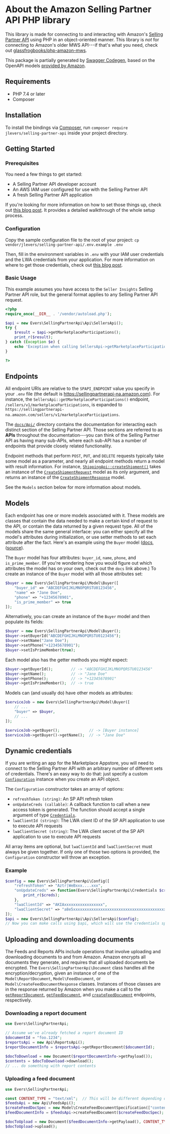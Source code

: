 # About the Amazon Selling Partner API PHP library
This library is made for connecting to and interacting with Amazon's [Selling Partner API](https://github.com/amzn/selling-partner-api-docs/) using PHP in an object-oriented manner. This library is *not* for connecting to Amazon's older MWS API---if that's what you need, check out [glassfrogbooks/php-amazon-mws](https://github.com/double-break/spapi-php).

This package is partially generated by [Swagger Codegen](https://github.com/swagger-api/swagger-codegen), based on the OpenAPI models [provided by Amazon](https://github.com/amzn/selling-partner-api-models/).

## Requirements

* PHP 7.4 or later
* Composer

## Installation

To install the bindings via [Composer](http://getcomposer.org/), run `composer require jlevers/selling-partner-api` inside your project directory.

## Getting Started

### Prerequisites

You need a few things to get started:
* A Selling Partner API developer account
* An AWS IAM user configured for use with the Selling Partner API
* A fresh Selling Partner API application

If you're looking for more information on how to set those things up, check out [this blog post](https://jesseevers.com/selling-partner-api-access/). It provides a detailed walkthrough of the whole setup process.


### Configuration

Copy the sample configuration file to the root of your project: `cp vendor/jlevers/selling-partner-api/.env.example .env`

Then, fill in the environment variables in `.env` with your IAM user credentials and the LWA credentials from your application. For more information on where to get those credentials, check out [this blog post](https://jesseevers.com/spapi-php-library/#installation-and-configuration).

### Basic Usage

This example assumes you have access to the `Seller Insights` Selling Partner API role, but the general format applies to any Selling Partner API request.

```php
<?php
require_once(__DIR__ . '/vendor/autoload.php');

$api = new Evers\SellingPartnerApi\Api\SellersApi();
try {
    $result = $api->getMarketplaceParticipations();
    print_r($result);
} catch (Exception $e) {
    echo 'Exception when calling SellersApi->getMarketplaceParticipations: ', $e->getMessage(), PHP_EOL;
}

?>
```

## Endpoints

All endpoint URIs are relative to the `SPAPI_ENDPOINT` value you specify in your `.env` file (the default is https://sellingpartnerapi-na.amazon.com). For instance, the `SellersApi::getMarketplaceParticipations()` endpoint, `/sellers/v1/marketplaceParticipations`, is expanded to `https://sellingpartnerapi-na.amazon.com/sellers/v1/marketplaceParticipations`.
    
The [`docs/Api/`](https://github.com/jlevers/selling-partner-api/tree/main/docs/Api) directory contains the documentation for interacting each distinct section of the Selling Partner API. Those sections are referred to as **APIs** throughout the documentation---you can think of the Selling Partner API as having many sub-APIs, where each sub-API has a number of endpoints that provide closely related functionality.

Endpoint methods that perform `POST`, `PUT`, and `DELETE` requests typically take some model as a parameter, and nearly all endpoint methods return a model with result information. For instance, [`ShippingApi::createShipment()`](https://github.com/jlevers/selling-partner-api/blob/main/docs/Api/ShippingApi.md#createShipment) takes an instance of the [`CreateShipmentRequest`](https://github.com/jlevers/selling-partner-api/blob/main/docs/Model/CreateShipmentRequest.md) model as its only argument, and returns an instance of the [`CreateShipmentResponse`](https://github.com/jlevers/selling-partner-api/blob/main/docs/Model/CreateShipmentResponse.md) model.

See the `Models` section below for more information about models.

## Models

Each endpoint has one or more models associated with it. These models are classes that contain the data needed to make a certain kind of request to the API, or contain the data returned by a given request type. All of the models share the same general interface: you can either specify all the model's attributes during initialization, or use setter methods to set each attribute after the fact. Here's an example using the `Buyer` model ([docs](https://github.com/jlevers/selling-partner-api/blob/main/docs/Model/Buyer.md), ([source](https://github.com/jlevers/selling-partner-api/blob/main/lib/Model/Buyer.php)).

The `Buyer` model has four attributes: `buyer_id`, `name`, `phone`, and `is_prime_member`. (If you're wondering how you would figure out which attributes the model has on your own, check out the `docs` link above.) To create an instance of the `Buyer` model with all those attributes set:

```php
$buyer = new Evers\SellingPartnerApi\Model\Buyer([
    "buyer_id" => "ABCDEFGHIJKLMNOPQRSTU0123456",
    "name" => "Jane Doe",
    "phone" => "+12345678901",
    "is_prime_member" => true
]);
```

Alternatively, you can create an instance of the `Buyer` model and then populate its fields:

``` php
$buyer = new Evers\SellingPartnerApi\Model\Buyer();
$buyer->setBuyerId("ABCDEFGHIJKLMNOPQRSTU0123456");
$buyer->setName("Jane Doe");
$buyer->setPhone("+12345678901");
$buyer->setIsPrimeMember(true);
```

Each model also has the getter methods you might expect:

``` php
$buyer->getBuyerId();        // -> "ABCDEFGHIJKLMNOPQRSTU0123456"
$buyer->getName();           // -> "Jane Doe"
$buyer->getPhone();          // -> "+12345678901"
$buyer->getIsPrimeMember();  // -> true
```

Models can (and usually do) have other models as attributes:

``` php
$serviceJob = new Evers\SellingPartnerApi\Model\Buyer([
    // ...
    "buyer" => $buyer,
    // ...
]);

$serviceJob->getBuyer();             // -> [Buyer instance]
$serviceJob->getBuyer()->getName();  // -> "Jane Doe"
```

## Dynamic credentials
If you are writing an app for the Marketplace Appstore, you will need to connect to the Selling Partner API with an arbitrary number of different sets of credentials. There's an easy way to do that: just specify a custom [`Configuration`](https://github.com/jlevers/selling-partner-api/blob/main/lib/Configuration.php) instance when you create an API object.

The `Configuration` constructor takes an array of options:
* `refreshToken (string)`: An SP API refresh token
* `onUpdateCreds (callable)`: A callback function to call when a new access token is generated. The function should accept a single argument of type [`Credentials`](https://github.com/jlevers/selling-partner-api/blob/main/lib/Credentials.php).
* `lwaClientId (string)`: The LWA client ID of the SP API application to use to execute API requests
* `lwaClientSecret (string)`: The LWA client secret of the SP API application to use to execute API requests

All array items are optional, but `lwaClientId` and `lwaClientSecret` must always be given together. If only one of those two options is provided, the `Configuration` constructor will throw an exception. 

### Example
``` php
$config = new Evers\SellingPartnerApi\Config([
    "refreshToken" => "Aztr|WeBxxx....xxx",
    "onUpdateCreds" => function(Evers\SellingPartnerApi\Credentials $creds) {
        print_r($creds);
    },
    "lwaClientId" => "AKIAxxxxxxxxxxxxxxxxx",
    "lwaClientSecret" => "a8e5xxxxxxxxxxxxxxxxxxxxxxxxxxxxxxxxxxxxxxxxxxxxxxxxxxxxxxxxe46c"
]);
$api = new Evers\SellingPartnerApi\Api\SellersApi($config);
// Now you can make calls using $api, which will use the credentials specified in $config
```

## Uploading and downloading documents
The Feeds and Reports APIs include operations that involve uploading and downloading documents to and from Amazon. Amazon encrypts all documents they generate, and requires that all uploaded documents be encrypted. The `Evers\SellingPartnerApi\Document` class handles all the encryption/decryption, given an instance of one of the `Model\ReportDocument`, `Model\FeedDocument`, or `Model\CreateFeedDocumentResponse` classes. Instances of those classes are in the response returned by Amazon when you make a call to the [`getReportDocument`](https://github.com/jlevers/selling-partner-api/blob/main/docs/Model/ReportDocument.md), [`getFeedDocument`](https://github.com/jlevers/selling-partner-api/blob/main/docs/Api/FeedsApi.md#getFeedDocument), and [`createFeedDocument`](https://github.com/jlevers/selling-partner-api/blob/main/docs/Api/FeedsApi.md#createFeedDocument) endpoints, respectively.

### Downloading a report document

``` php
use Evers\SellingPartnerApi;

// Assume we've already fetched a report document ID
$documentId = "foo.1234";
$reportsApi = new Api\ReportsApi();
$reportDocumentInfo = $reportsApi->getReportDocument($documentId);

$docToDownload = new Document($reportDocumentInfo->getPayload());
$contents = $docToDownload->download();
// ... do something with report contents
```

### Uploading a feed document

``` php
use Evers\SellingPartnerApi;

const CONTENT_TYPE = "text/xml";  // This will be different depending on your feed type
$feedsApi = new Api\FeedsApi();
$createFeedDocSpec = new Model\CreateFeedDocumentSpecification(["content_type" => CONTENT_TYPE]);
$feedDocumentInfo = $feedsApi->createFeedDocument($createFeedDocSpec);

$docToUpload = new Document($feedDocumentInfo->getPayload(), CONTENT_TYPE)
$docToUpload->upload();
```
